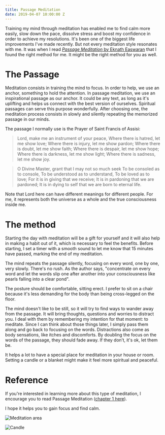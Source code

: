 ```yaml
---
title: Passage Meditation
date: 2019-04-07 10:00:00 Z
---
```


Training my mind through meditation has enabled me to find calm more easily, slow down the pace, dissolve stress and boost my confidence in order to achieve my resolutions. It's been one of the biggest life improvements I've made recently. But not every meditation style resonates with me. It was when I read *[Passage Meditation](https://en.wikipedia.org/wiki/Passage_Meditation)*[ by Eknath Easwaran](https://en.wikipedia.org/wiki/Passage_Meditation) that I found the right method for me. It might be the right method for you as well.

# The Passage

Meditation consists in training the mind to focus. In order to help, we use an anchor, something to hold the attention. In passage meditation, we use an inspirational passage as our anchor. It could be any text, as long as it's uplifting and helps us connect with the best version of ourselves. Spiritual passages can serve this purpose wonderfully. After choosing one, the meditation process consists in slowly and silently repeating the memorized passage in our minds.

The passage I normally use is the Prayer of Saint Francis of Assisi:

> Lord, make me an instrument of your peace,
> Where there is hatred, let me show love;
> Where there is injury, let me show pardon;
> Where there is doubt, let me show faith;
> Where there is despair, let me show hope;
> Where there is darkness, let me show light;
> Where there is sadness, let me show joy.

> O Divine Master, grant that I may not so much seek
> To be consoled as to console,
> To be understood as to understand,
> To be loved as to love;
> For it is in giving that we receive;
> It is in pardoning that we are pardoned;
> It is in dying to self that we are born to eternal life.

Note that Lord here can have different meanings for different people. For me, it represents both the universe as a whole and the true consciousness inside me.

# The method

Starting the day with meditation will be a gift for yourself and it will also help in making a habit out of it, which is necessary to feel the benefits. Before starting, I set a timer with a smooth sound to let me know that 15 minutes have passed, marking the end of my meditation.

The mind repeats the passage silently, focusing on every word, one by one, very slowly. There's no rush. As the author says, "concentrate on every word and let the words slip one after another into your consciousness like pearls falling into a clear pond".

The posture should be comfortable, sitting erect. I prefer to sit on a chair because it's less demanding for the body than being cross-legged on the floor.

The mind doesn't like to be still, so it will try to find ways to wander away from the passage. It will bring thoughts, questions and worries to distract you. I deal with them by remembering my intention for that moment: to meditate. Since I can think about those things later, I simply pass them along and go back to focusing on the words. Distractions also come as body sensations, like itches and discomforts. By doubling the focus on the words of the passage, they should fade away. If they don’t, it's ok, let them be.

It helps a lot to have a special place for meditation in your house or room. Setting a candle or a blanket might make it feel more spiritual and peaceful.

# Reference

If you're interested in learning more about this type of meditation, I encourage you to read Passage Meditation ([chapter 1  here](https://www.bmcm.org/inspiration/easwaran/first-chapter-passage-meditation/)).

I hope it helps you to gain focus and find calm.

![Meditation area](/uploads/IMG_2662.jpeg)

![Candle](/uploads/IMG_2660-7b3a47.jpeg)